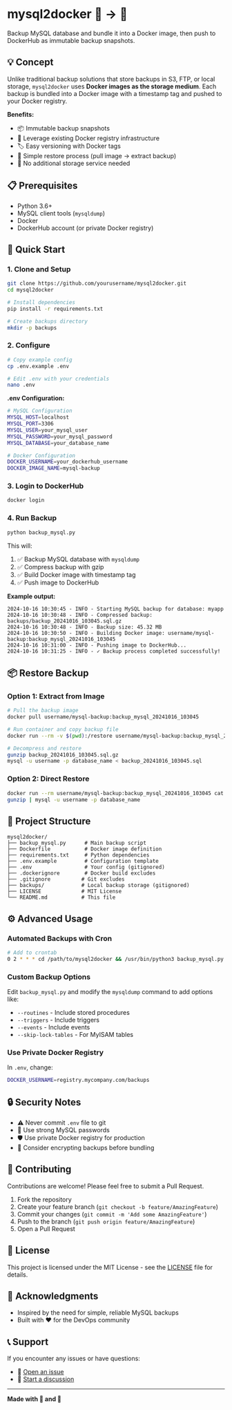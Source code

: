 # mysql2docker 🐬 → 🐳

Backup MySQL database and bundle it into a Docker image, then push to DockerHub as immutable backup snapshots.

## 💡 Concept

Unlike traditional backup solutions that store backups in S3, FTP, or local storage, `mysql2docker` uses **Docker images as the storage medium**. Each backup is bundled into a Docker image with a timestamp tag and pushed to your Docker registry.

**Benefits:**
- 📦 Immutable backup snapshots
- 🔐 Leverage existing Docker registry infrastructure
- 🏷️ Easy versioning with Docker tags
- 🚀 Simple restore process (pull image → extract backup)
- 💾 No additional storage service needed

## 📋 Prerequisites

- Python 3.6+
- MySQL client tools (`mysqldump`)
- Docker
- DockerHub account (or private Docker registry)

## 🚀 Quick Start

### 1. Clone and Setup

```bash
git clone https://github.com/yourusername/mysql2docker.git
cd mysql2docker

# Install dependencies
pip install -r requirements.txt

# Create backups directory
mkdir -p backups
```

### 2. Configure

```bash
# Copy example config
cp .env.example .env

# Edit .env with your credentials
nano .env
```

**.env Configuration:**
```bash
# MySQL Configuration
MYSQL_HOST=localhost
MYSQL_PORT=3306
MYSQL_USER=your_mysql_user
MYSQL_PASSWORD=your_mysql_password
MYSQL_DATABASE=your_database_name

# Docker Configuration
DOCKER_USERNAME=your_dockerhub_username
DOCKER_IMAGE_NAME=mysql-backup
```

### 3. Login to DockerHub

```bash
docker login
```

### 4. Run Backup

```bash
python backup_mysql.py
```

This will:
1. ✅ Backup MySQL database with `mysqldump`
2. ✅ Compress backup with gzip
3. ✅ Build Docker image with timestamp tag
4. ✅ Push image to DockerHub

**Example output:**
```
2024-10-16 10:30:45 - INFO - Starting MySQL backup for database: myapp
2024-10-16 10:30:48 - INFO - Compressed backup: backups/backup_20241016_103045.sql.gz
2024-10-16 10:30:48 - INFO - Backup size: 45.32 MB
2024-10-16 10:30:50 - INFO - Building Docker image: username/mysql-backup:backup_mysql_20241016_103045
2024-10-16 10:31:00 - INFO - Pushing image to DockerHub...
2024-10-16 10:31:25 - INFO - ✓ Backup process completed successfully!
```

## 📦 Restore Backup

### Option 1: Extract from Image

```bash
# Pull the backup image
docker pull username/mysql-backup:backup_mysql_20241016_103045

# Run container and copy backup file
docker run --rm -v $(pwd):/restore username/mysql-backup:backup_mysql_20241016_103045 sh -c "cp /backups/*.sql.gz /restore/"

# Decompress and restore
gunzip backup_20241016_103045.sql.gz
mysql -u username -p database_name < backup_20241016_103045.sql
```

### Option 2: Direct Restore

```bash
docker run --rm username/mysql-backup:backup_mysql_20241016_103045 cat /backups/backup_20241016_103045.sql.gz | \
gunzip | mysql -u username -p database_name
```

## 📁 Project Structure

```
mysql2docker/
├── backup_mysql.py      # Main backup script
├── Dockerfile           # Docker image definition
├── requirements.txt     # Python dependencies
├── .env.example         # Configuration template
├── .env                 # Your config (gitignored)
├── .dockerignore        # Docker build excludes
├── .gitignore          # Git excludes
├── backups/            # Local backup storage (gitignored)
├── LICENSE             # MIT License
└── README.md           # This file
```

## ⚙️ Advanced Usage

### Automated Backups with Cron

```bash
# Add to crontab
0 2 * * * cd /path/to/mysql2docker && /usr/bin/python3 backup_mysql.py >> /var/log/mysql2docker.log 2>&1
```

### Custom Backup Options

Edit `backup_mysql.py` and modify the `mysqldump` command to add options like:
- `--routines` - Include stored procedures
- `--triggers` - Include triggers
- `--events` - Include events
- `--skip-lock-tables` - For MyISAM tables

### Use Private Docker Registry

In `.env`, change:
```bash
DOCKER_USERNAME=registry.mycompany.com/backups
```

## 🔒 Security Notes

- ⚠️ Never commit `.env` file to git
- 🔐 Use strong MySQL passwords
- 🛡️ Use private Docker registry for production
- 🔑 Consider encrypting backups before bundling

## 🤝 Contributing

Contributions are welcome! Please feel free to submit a Pull Request.

1. Fork the repository
2. Create your feature branch (`git checkout -b feature/AmazingFeature`)
3. Commit your changes (`git commit -m 'Add some AmazingFeature'`)
4. Push to the branch (`git push origin feature/AmazingFeature`)
5. Open a Pull Request

## 📄 License

This project is licensed under the MIT License - see the [LICENSE](LICENSE) file for details.

## 🙏 Acknowledgments

- Inspired by the need for simple, reliable MySQL backups
- Built with ❤️ for the DevOps community

## 📞 Support

If you encounter any issues or have questions:
- 🐛 [Open an issue](https://github.com/yourusername/mysql2docker/issues)
- 💬 [Start a discussion](https://github.com/yourusername/mysql2docker/discussions)

---

**Made with 🐬 and 🐳**